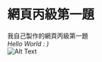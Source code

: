 # 網頁丙級第一題
我自己製作的網頁丙級第一題  
_Hello World : )_  
![Alt Text](https://media.giphy.com/media/vFKqnCdLPNOKc/giphy.gif)